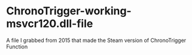 # ChronoTrigger-working-msvcr120.dll-file
A file I grabbed from 2015 that made the Steam version of ChronoTrigger Function
